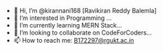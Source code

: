 - 👋 Hi, I’m @kirannani168 [Ravikiran Reddy Balemla]
- 👀 I’m interested in Programming ...
- 🌱 I’m currently learning MERN Stack...
- 💞️ I’m looking to collaborate on CodeForCoders...
- 📫 How to reach me: B172297@rgukt.ac.in

<!---
kirannani168/kirannani168 is a ✨ special ✨ repository because its `README.md` (this file) appears on your GitHub profile.
You can click the Preview link to take a look at your changes.
--->
